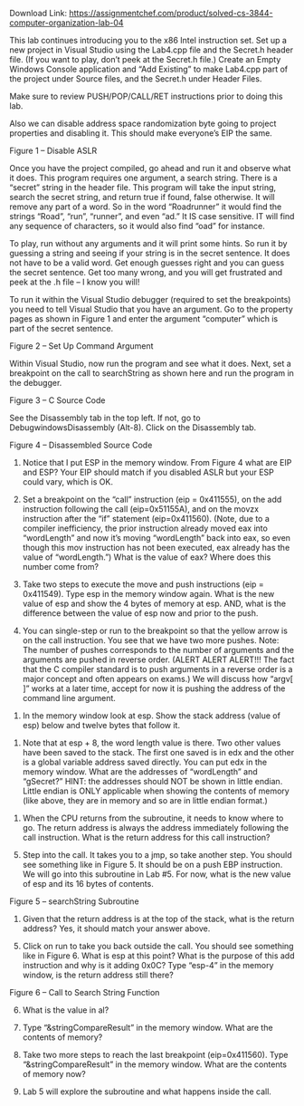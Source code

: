 Download Link: https://assignmentchef.com/product/solved-cs-3844-computer-organization-lab-04
<br>






This lab continues introducing you to the x86 Intel instruction set. Set up a new project in Visual Studio using the Lab4.cpp file and the Secret.h header file. (If you want to play, don’t peek at the Secret.h file.) Create an Empty Windows Console application and “Add Existing” to make Lab4.cpp part of the project under Source files, and the Secret.h under Header Files.




Make sure to review PUSH/POP/CALL/RET instructions prior to doing this lab.




Also we can disable address space randomization byte going to project properties and disabling it. This should make everyone’s EIP the same.







Figure 1 – Disable ASLR




Once you have the project compiled, go ahead and run it and observe what it does. This program requires one argument, a search string. There is a “secret” string in the header file. This program will take the input string, search the secret string, and return true if found, false otherwise. It will remove any part of a word. So in the word “Roadrunner” it would find the strings “Road”, “run”, “runner”, and even “ad.” It IS case sensitive. IT will find any sequence of characters, so it would also find “oad” for instance.




To play, run without any arguments and it will print some hints. So run it by guessing a string and seeing if your string is in the secret sentence. It does not have to be a valid word. Get enough guesses right and you can guess the secret sentence. Get too many wrong, and you will get frustrated and peek at the .h file – I know you will!




To run it within the Visual Studio debugger (required to set the breakpoints) you need to tell Visual Studio that you have an argument. Go to the property pages as shown in Figure 1 and enter the argument “computer” which is part of the secret sentence.




Figure 2 – Set Up Command Argument

Within Visual Studio, now run the program and see what it does. Next, set a breakpoint on the call to searchString as shown here and run the program in the debugger.




Figure 3 – C Source Code







See the Disassembly tab in the top left. If not, go to DebugwindowsDisassembly (Alt-8). Click on the Disassembly tab.







Figure 4 – Disassembled Source Code










<ol>

 <li>Notice that I put ESP in the memory window. From Figure 4 what are EIP and ESP? Your EIP should match if you disabled ASLR but your ESP could vary, which is OK.</li>

</ol>




<strong> </strong>




<ol start="2">

 <li>Set a breakpoint on the “call” instruction (eip = 0x411555), on the add instruction following the call (eip=0x51155A), and on the movzx instruction after the “if” statement (eip=0x411560). (Note, due to a compiler inefficiency, the prior instruction already moved eax into “wordLength” and now it’s moving “wordLength” back into eax, so even though this mov instruction has not been executed, eax already has the value of “wordLength.”) What is the value of eax?  Where does this number come from?</li>

</ol>




<strong> </strong>




<ol start="3">

 <li>Take two steps to execute the move and push instructions (eip = 0x411549). Type esp in the memory window again. What is the new value of esp and show the 4 bytes of memory at esp. AND, what is the difference between the value of esp now and prior to the push.</li>

</ol>

<strong> </strong>

<strong> </strong>




<ol start="4">

 <li>You can single-step or run to the breakpoint so that the yellow arrow is on the call instruction. You see that we have two more pushes. Note: The number of pushes corresponds to the number of arguments and the arguments are pushed in reverse order. (ALERT ALERT ALERT!!! The fact that the C compiler standard is to push arguments in a reverse order is a major concept and often appears on exams.) We will discuss how “argv[ ]” works at a later time, accept for now it is pushing the address of the command line argument.</li>

</ol>




<ol>

 <li>In the memory window look at esp. Show the stack address (value of esp) below and twelve bytes that follow it.</li>

</ol>




<strong> </strong>




<ol>

 <li>Note that at esp + 8, the word length value is there. Two other values have been saved to the stack. The first one saved is in edx and the other is a global variable address saved directly. You can put edx in the memory window. What are the addresses of “wordLength” and “gSecret?” HINT: the addresses should NOT be shown in little endian. Little endian is ONLY applicable when showing the contents of memory (like above, they are in memory and so are in little endian format.)</li>

</ol>




<strong> </strong>




<ol>

 <li>When the CPU returns from the subroutine, it needs to know where to go. The return address is always the address immediately following the call instruction. What is the return address for this call instruction?</li>

</ol>










<ol start="5">

 <li>Step into the call. It takes you to a jmp, so take another step. You should see something like in Figure 5. It should be on a push EBP instruction. We will go into this subroutine in Lab #5. For now, what is the new value of esp and its 16 bytes of contents.</li>

</ol>




<strong> </strong>







Figure 5 – searchString Subroutine




<ol>

 <li>Given that the return address is at the top of the stack, what is the return address? Yes, it should match your answer above.</li>

</ol>










<ol start="5">

 <li>Click on run to take you back outside the call. You should see something like in Figure 6. What is esp at this point? What is the purpose of this add instruction and why is it adding 0x0C? Type “esp-4” in the memory window, is the return address still there?</li>

</ol>




<strong> </strong>







Figure 6 – Call to Search String Function







<ol start="6">

 <li>What is the value in al?</li>

</ol>










<ol start="7">

 <li>Type “&amp;stringCompareResult” in the memory window. What are the contents of memory?</li>

</ol>




<strong> </strong>




<ol start="8">

 <li>Take two more steps to reach the last breakpoint (eip=0x411560). Type “&amp;stringCompareResult” in the memory window. What are the contents of memory now?</li>

</ol>




<strong> </strong>




<ol start="9">

 <li>Lab 5 will explore the subroutine and what happens inside the call.</li>

</ol>



